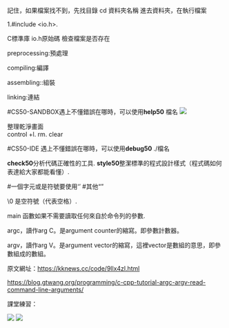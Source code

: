 ##
記住，如果檔案找不到，先找目錄
cd 資料夾名稱
進去資料夾，在執行檔案

1.#include <io.h>. 

C標準庫 io.h原始碼 檢查檔案是否存在

preprocessing:預處理

compiling:編譯

assembling::組裝

linking:連結

#CS50-SANDBOX遇上不懂錯誤在哪時，可以使用**help50** 檔名
![](https://i.imgur.com/5Clm932.png)

整理乾淨畫面  
control +l. 
rm. 
clear

#CS50-IDE 遇上不懂錯誤在哪時，可以使用**debug50** ./檔名


**check50**分析代碼正確性的工具. 
**style50**整潔標準的程式設計樣式（程式碼如何表達給大家都能看懂）.  


#一個字元或是符號要使用‘’
#其他“”


\0 是空符號（代表空格）. 

main 函數如果不需要讀取任何來自於命令列的參數. 



argc，讀作arg C。是argument counter的縮寫。即參數計數器。  

argv，讀作arg V。是argument vector的縮寫，這裡vector是數組的意思，即參數組成的數組。


原文網址：https://kknews.cc/code/9llx4zl.html

https://blog.gtwang.org/programming/c-cpp-tutorial-argc-argv-read-command-line-arguments/

課堂練習：

![](https://i.imgur.com/DLDwcdU.png)
![](https://i.imgur.com/9RkIdEO.png)


